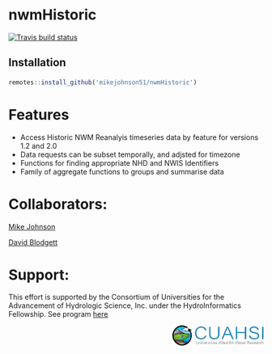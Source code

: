 
<!-- README.md is generated from README.Rmd. Please edit that file -->

# nwmHistoric

<!-- badges: start -->

[![Travis build
status](https://travis-ci.org/mikejohnson51/nwmHistoric.svg?branch=master)](https://travis-ci.org/mikejohnson51/nwmHistoric)
<!-- badges: end -->

## Installation

``` r
remotes::install_github('mikejohnson51/nwmHistoric')
```

# Features

  - Access Historic NWM Reanalyis timeseries data by feature for
    versions 1.2 and 2.0
  - Data requests can be subset temporally, and adjsted for timezone
  - Functions for finding appropriate NHD and NWIS Identifiers
  - Family of aggregate functions to groups and summarise data

# Collaborators:

[Mike Johnson](https://mikejohnson51.github.io/)

[David
Blodgett](https://www.usgs.gov/staff-profiles/david-l-blodgett?qt-staff_profile_science_products=3#qt-staff_profile_science_products)

# Support:

This effort is supported by the Consortium of Universities for the
Advancement of Hydrologic Science, Inc. under the HydroInformatics
Fellowship. See program
[here](https://www.cuahsi.org/data-models/hydroinformatics-innovation-fellowship/)

<img src="man/figures/logo.png" width=180 height = 40 align="right" />
